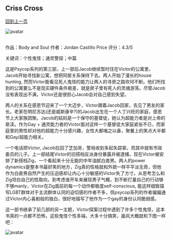 ## Criss Cross
[回到上一页](https://boheme130.github.io/PsyCop/)

![avatar](https://kbimages1-a.akamaihd.net/a2a42c03-7058-4436-bd77-fa38eaaa30cf/353/569/90/False/body-and-soul-psycop-3.jpg)
<br>
<br>

作品：Body and Soul
作者：Jordan Castillo Price
评分：4.3/5

关键词：个性鬼怪；通灵警探；中篇

这是Psycop系列的第三部，上一部后Jacob继续暂时住在Victor的公寓里，Jacob开始寻找新公寓，想把同居关系保持下去。两人开始了漫长的house hunting, 然而Victor能看见死人鬼怪的能力让两人的寻房之路坎坷不断。他们所找到的公寓要么不是现实硬件条件极差，就是房子里有死人的灵魂游荡。尽管Jacob没有表现出不满，Victor还是很担心Jacob会对自己感到失望。

两人的关系在感恩节迎来了一个大迈步，Victor跟着Jacob回家，去见了男友的家长。老家在明尼苏达(还是威斯康辛?)的Jacob出生在一个人丁兴旺的家庭，感恩节上大家族团聚。Jacob的姑妈是一个保守的基督徒，她认为超能力者是对上帝的亵渎。作为Gay + 通灵能力者的Victor面对这样一个基督徒大家庭紧张不已，而家庭里的男性却对他的超能力十分感兴趣，女性大都嗤之以鼻，聚餐上的笑点大半都和Gay/超能力相关。

一个电话把Victor, Jacob拉回了芝加哥，警局收到多起失踪案，而其中就有市政委员的儿子。上一部结尾Victor的旧搭档反派身份暴露并被逮捕，现在Victor被安排了新搭档Zig，一个看起来十分无能的中年油腻白直男。两人的power dynamics是整本书最好笑的地方，Zig真的性格就和外貌一样平平淡无奇，但他作为白直男自然产生的压迫感却让内心十分敏感的Victor失了方寸。从思考怎么和Zig坦白自己的性取向，到考虑谁开车来展现男子气概，到不断打量自己的行动够不够manly，Victor在Zig面前的每一个动作都极度self-conscious, 能这样细致描写LGBT群体对于主流群体认同的迫切感的作者不多，但psycop系列的作者偏偏通过Victor内心喜剧般的独白，很好地描写了他作为一个gay的身份认同脆弱感。

这一部书继承了前几部的另一主题，Victor探案过程中遇到了许多个性鬼怪，这本书真的一点都不恐怖，这些鬼怪个性多端，大多十分搞笑，画风大概就和下图一样吧：

![avatar](https://i.loli.net/2021/11/10/xgQ4fCSOYvpWduN.jpg)
